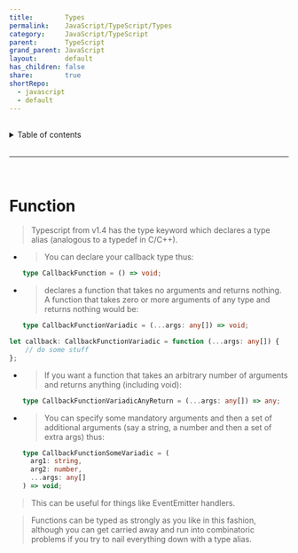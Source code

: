 ```yaml
---
title:        Types
permalink:    JavaScript/TypeScript/Types
category:     JavaScript/TypeScript
parent:       TypeScript
grand_parent: JavaScript
layout:       default
has_children: false
share:        true
shortRepo:
  - javascript
  - default
---
```


<br/>

<details markdown="block">                
<summary>                
Table of contents                
</summary>                
{: .text-delta }                
1. TOC                
{:toc}                
</details>

<br/>

---

<br/>

# Function

> Typescript from v1.4 has the type keyword which declares a type alias (analogous to a typedef in C/C++).

- > You can declare your callback type thus:

  ```typescript
  type CallbackFunction = () => void;
  ```

- > declares a function that takes no arguments and returns nothing. A function that takes zero or more arguments of any type and returns nothing would be:
  ```typescript
  type CallbackFunctionVariadic = (...args: any[]) => void;
  ```

```typescript
let callback: CallbackFunctionVariadic = function (...args: any[]) {
    // do some stuff
};
```

- > If you want a function that takes an arbitrary number of arguments and returns anything (including void):

  ```typescript
  type CallbackFunctionVariadicAnyReturn = (...args: any[]) => any;
  ```

- > You can specify some mandatory arguments and then a set of additional arguments (say a string, a number and then a set of extra args) thus:

  ```typescript
  type CallbackFunctionSomeVariadic = (
    arg1: string,
    arg2: number,
    ...args: any[]
  ) => void;
  ```

> This can be useful for things like EventEmitter handlers.

> Functions can be typed as strongly as you like in this fashion, although you can get carried away and run into combinatoric problems if you try to nail everything down with a type alias.